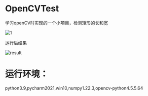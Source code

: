 # OpenCVTest
学习openCV时实现的一个小项目，检测矩形的长和宽

![1](https://user-images.githubusercontent.com/66623647/168086395-d9a63161-2560-4c28-aa7f-f0a62d5f1b77.jpg)

运行后结果

![result](https://user-images.githubusercontent.com/66623647/168087480-b853577c-3921-46ad-8315-10d00c48a310.png)

# 运行环境：
python3.9,pycharm2021,win10,numpy1.22.3,opencv-python4.5.5.64
